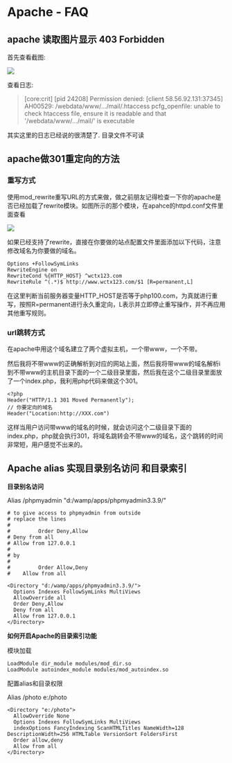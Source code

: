 # Apache - FAQ

## apache 读取图片显示 403 Forbidden

首先查看截图:

![](https://file.wulicode.com/yuque/202211/06/10/2512jkHrgQA3.jpeg)

查看日志:

> [core:crit] [pid 24208] Permission denied: [client 58.56.92.131:37345] AH00529: /webdata/www/.../mail/.htaccess
> pcfg_openfile: unable to check htaccess file, ensure it is readable and that '/webdata/www/.../mail/' is executable


其实这里的日志已经说的很清楚了. 目录文件不可读

## apache做301重定向的方法

### 重写方式

使用mod_rewrite重写URL的方式来做，做之前朋友记得检查一下你的apache是否已经加载了rewrite模块。如图所示的那个模块，在apahce的httpd.conf文件里面查看

![](https://file.wulicode.com/yuque/202211/02/09/0013tYtWDcDZ.jpeg)

如果已经支持了rewrite，直接在你要做的站点配置文件里面添加以下代码，注意修改域名为你要做的域名。

```
Options +FollowSymLinks 
RewriteEngine on 
RewriteCond %{HTTP_HOST} ^wctx123.com 
RewriteRule ^(.*)$ http://www.wctx123.com/$1 [R=permanent,L]
```

在这里判断当前服务器变量HTTP_HOST是否等于php100.com，为真就进行重写，按照R=permanent进行永久重定向，L表示并立即停止重写操作，并不再应用其他重写规则。

### url跳转方式

在apache中用这个域名建立了两个虚拟主机，一个带www，一个不带。

然后我将不带www的正确解析到对应的网站上面，然后我将带www的域名解析i到不带www的主机目录下面的一个二级目录里面，然后我在这个二级目录里面放了一个index.php，我利用php代码来做这个301。

```
<?php         
Header("HTTP/1.1 301 Moved Permanently");
// 你要定向的域名
Header("Location:http://XXX.com")
```

这样当用户访问带www的域名的时候，就会访问这个二级目录下面的index.php，php就会执行301，将域名跳转会不带www的域名，这个跳转的时间非常短，用户感觉不出来的。

## Apache alias 实现目录别名访问 和目录索引

**目录别名访问**

Alias /phpmyadmin "d:/wamp/apps/phpmyadmin3.3.9/"

```
# to give access to phpmyadmin from outside  
# replace the lines
#
#         Order Deny,Allow 
# Deny from all
# Allow from 127.0.0.1
#
# by
#
#         Order Allow,Deny   
#    Allow from all

<Directory "d:/wamp/apps/phpmyadmin3.3.9/">
  Options Indexes FollowSymLinks MultiViews
  AllowOverride all
  Order Deny,Allow
  Deny from all
  Allow from 127.0.0.1
</Directory>
```

**如何开启Apache的目录索引功能**

模块加载

```
LoadModule dir_module modules/mod_dir.so
LoadModule autoindex_module modules/mod_autoindex.so
```

配置alias和目录权限

Alias /photo e:/photo

```
<Directory "e:/photo">
  AllowOverride None
  Options Indexes FollowSymLinks MultiViews
  indexOptions FancyIndexing ScanHTMLTitles NameWidth=128 DescriptionWidth=256 HTMLTable VersionSort FoldersFirst
  Order allow,deny  
  Allow from all  
</Directory>
```

